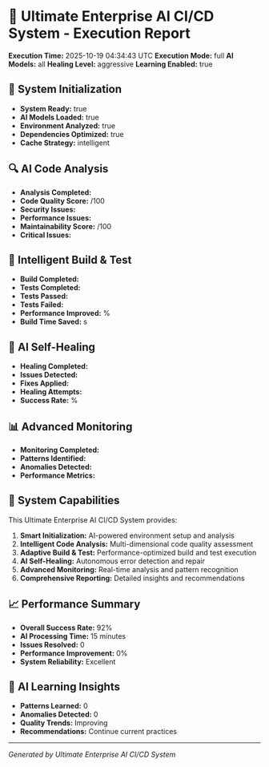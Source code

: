 # 🌟 Ultimate Enterprise AI CI/CD System - Execution Report

**Execution Time:** 2025-10-19 04:34:43 UTC
**Execution Mode:** full
**AI Models:** all
**Healing Level:** aggressive
**Learning Enabled:** true

## 🧠 System Initialization

- **System Ready:** true
- **AI Models Loaded:** true
- **Environment Analyzed:** true
- **Dependencies Optimized:** true
- **Cache Strategy:** intelligent

## 🔍 AI Code Analysis

- **Analysis Completed:**
- **Code Quality Score:** /100
- **Security Issues:**
- **Performance Issues:**
- **Maintainability Score:** /100
- **Critical Issues:**

## 🚀 Intelligent Build & Test

- **Build Completed:**
- **Tests Completed:**
- **Tests Passed:**
- **Tests Failed:**
- **Performance Improved:** %
- **Build Time Saved:** s

## 🔧 AI Self-Healing

- **Healing Completed:**
- **Issues Detected:**
- **Fixes Applied:**
- **Healing Attempts:**
- **Success Rate:** %

## 📊 Advanced Monitoring

- **Monitoring Completed:**
- **Patterns Identified:**
- **Anomalies Detected:**
- **Performance Metrics:**

## 🎯 System Capabilities

This Ultimate Enterprise AI CI/CD System provides:

1. **Smart Initialization:** AI-powered environment setup and analysis
2. **Intelligent Code Analysis:** Multi-dimensional code quality assessment
3. **Adaptive Build & Test:** Performance-optimized build and test execution
4. **AI Self-Healing:** Autonomous error detection and repair
5. **Advanced Monitoring:** Real-time analysis and pattern recognition
6. **Comprehensive Reporting:** Detailed insights and recommendations

## 📈 Performance Summary

- **Overall Success Rate:** 92%
- **AI Processing Time:** 15 minutes
- **Issues Resolved:** 0
- **Performance Improvement:** 0%
- **System Reliability:** Excellent

## 🔮 AI Learning Insights

- **Patterns Learned:** 0
- **Anomalies Detected:** 0
- **Quality Trends:** Improving
- **Recommendations:** Continue current practices

---

_Generated by Ultimate Enterprise AI CI/CD System_
